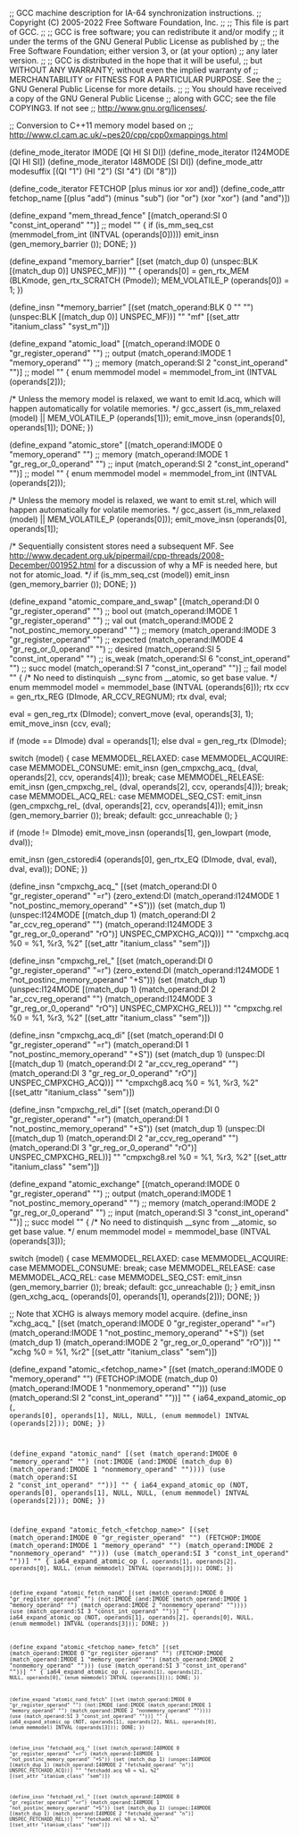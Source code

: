 ;; GCC machine description for IA-64 synchronization instructions.
;; Copyright (C) 2005-2022 Free Software Foundation, Inc.
;;
;; This file is part of GCC.
;;
;; GCC is free software; you can redistribute it and/or modify
;; it under the terms of the GNU General Public License as published by
;; the Free Software Foundation; either version 3, or (at your option)
;; any later version.
;;
;; GCC is distributed in the hope that it will be useful,
;; but WITHOUT ANY WARRANTY; without even the implied warranty of
;; MERCHANTABILITY or FITNESS FOR A PARTICULAR PURPOSE.  See the
;; GNU General Public License for more details.
;;
;; You should have received a copy of the GNU General Public License
;; along with GCC; see the file COPYING3.  If not see
;; <http://www.gnu.org/licenses/>.

;; Conversion to C++11 memory model based on
;; http://www.cl.cam.ac.uk/~pes20/cpp/cpp0xmappings.html

(define_mode_iterator IMODE [QI HI SI DI])
(define_mode_iterator I124MODE [QI HI SI])
(define_mode_iterator I48MODE [SI DI])
(define_mode_attr modesuffix [(QI "1") (HI "2") (SI "4") (DI "8")])

(define_code_iterator FETCHOP [plus minus ior xor and])
(define_code_attr fetchop_name
  [(plus "add") (minus "sub") (ior "or") (xor "xor") (and "and")])

(define_expand "mem_thread_fence"
  [(match_operand:SI 0 "const_int_operand" "")]		;; model
  ""
{
  if (is_mm_seq_cst (memmodel_from_int (INTVAL (operands[0]))))
    emit_insn (gen_memory_barrier ());
  DONE;
})

(define_expand "memory_barrier"
  [(set (match_dup 0)
	(unspec:BLK [(match_dup 0)] UNSPEC_MF))]
  ""
{
  operands[0] = gen_rtx_MEM (BLKmode, gen_rtx_SCRATCH (Pmode));
  MEM_VOLATILE_P (operands[0]) = 1;
})

(define_insn "*memory_barrier"
  [(set (match_operand:BLK 0 "" "")
	(unspec:BLK [(match_dup 0)] UNSPEC_MF))]
  ""
  "mf"
  [(set_attr "itanium_class" "syst_m")])

(define_expand "atomic_load<mode>"
  [(match_operand:IMODE 0 "gr_register_operand" "")		;; output
   (match_operand:IMODE 1 "memory_operand" "")			;; memory
   (match_operand:SI 2 "const_int_operand" "")]			;; model
  ""
{
  enum memmodel model = memmodel_from_int (INTVAL (operands[2]));

  /* Unless the memory model is relaxed, we want to emit ld.acq, which
     will happen automatically for volatile memories.  */
  gcc_assert (is_mm_relaxed (model) || MEM_VOLATILE_P (operands[1]));
  emit_move_insn (operands[0], operands[1]);
  DONE;
})

(define_expand "atomic_store<mode>"
  [(match_operand:IMODE 0 "memory_operand" "")			;; memory
   (match_operand:IMODE 1 "gr_reg_or_0_operand" "")		;; input
   (match_operand:SI 2 "const_int_operand" "")]			;; model
  ""
{
  enum memmodel model = memmodel_from_int (INTVAL (operands[2]));

  /* Unless the memory model is relaxed, we want to emit st.rel, which
     will happen automatically for volatile memories.  */
  gcc_assert (is_mm_relaxed (model) || MEM_VOLATILE_P (operands[0]));
  emit_move_insn (operands[0], operands[1]);

  /* Sequentially consistent stores need a subsequent MF.  See
     http://www.decadent.org.uk/pipermail/cpp-threads/2008-December/001952.html
     for a discussion of why a MF is needed here, but not for atomic_load.  */
  if (is_mm_seq_cst (model))
    emit_insn (gen_memory_barrier ());
  DONE;
})

(define_expand "atomic_compare_and_swap<mode>"
  [(match_operand:DI 0 "gr_register_operand" "")		;; bool out
   (match_operand:IMODE 1 "gr_register_operand" "")		;; val out
   (match_operand:IMODE 2 "not_postinc_memory_operand" "")	;; memory
   (match_operand:IMODE 3 "gr_register_operand" "")		;; expected
   (match_operand:IMODE 4 "gr_reg_or_0_operand" "")		;; desired
   (match_operand:SI 5 "const_int_operand" "")			;; is_weak
   (match_operand:SI 6 "const_int_operand" "")			;; succ model
   (match_operand:SI 7 "const_int_operand" "")]			;; fail model
  ""
{
  /* No need to distinquish __sync from __atomic, so get base value.  */
  enum memmodel model = memmodel_base (INTVAL (operands[6]));
  rtx ccv = gen_rtx_REG (DImode, AR_CCV_REGNUM);
  rtx dval, eval;

  eval = gen_reg_rtx (DImode);
  convert_move (eval, operands[3], 1);
  emit_move_insn (ccv, eval);

  if (<MODE>mode == DImode)
    dval = operands[1];
  else
    dval = gen_reg_rtx (DImode);

  switch (model)
    {
    case MEMMODEL_RELAXED:
    case MEMMODEL_ACQUIRE:
    case MEMMODEL_CONSUME:
      emit_insn (gen_cmpxchg_acq_<mode> (dval, operands[2], ccv, operands[4]));
      break;
    case MEMMODEL_RELEASE:
      emit_insn (gen_cmpxchg_rel_<mode> (dval, operands[2], ccv, operands[4]));
      break;
    case MEMMODEL_ACQ_REL:
    case MEMMODEL_SEQ_CST:
      emit_insn (gen_cmpxchg_rel_<mode> (dval, operands[2], ccv, operands[4]));
      emit_insn (gen_memory_barrier ());
      break;
    default:
      gcc_unreachable ();
    }

  if (<MODE>mode != DImode)
    emit_move_insn (operands[1], gen_lowpart (<MODE>mode, dval));

  emit_insn (gen_cstoredi4 (operands[0], gen_rtx_EQ (DImode, dval, eval),
			    dval, eval));
  DONE;
})

(define_insn "cmpxchg_acq_<mode>"
  [(set (match_operand:DI 0 "gr_register_operand" "=r")
	(zero_extend:DI
	  (match_operand:I124MODE 1 "not_postinc_memory_operand" "+S")))
   (set (match_dup 1)
        (unspec:I124MODE
	  [(match_dup 1)
	   (match_operand:DI 2 "ar_ccv_reg_operand" "")
	   (match_operand:I124MODE 3 "gr_reg_or_0_operand" "rO")]
	  UNSPEC_CMPXCHG_ACQ))]
  ""
  "cmpxchg<modesuffix>.acq %0 = %1, %r3, %2"
  [(set_attr "itanium_class" "sem")])

(define_insn "cmpxchg_rel_<mode>"
  [(set (match_operand:DI 0 "gr_register_operand" "=r")
	(zero_extend:DI
	  (match_operand:I124MODE 1 "not_postinc_memory_operand" "+S")))
   (set (match_dup 1)
        (unspec:I124MODE
	  [(match_dup 1)
	   (match_operand:DI 2 "ar_ccv_reg_operand" "")
	   (match_operand:I124MODE 3 "gr_reg_or_0_operand" "rO")]
	  UNSPEC_CMPXCHG_REL))]
  ""
  "cmpxchg<modesuffix>.rel %0 = %1, %r3, %2"
  [(set_attr "itanium_class" "sem")])

(define_insn "cmpxchg_acq_di"
  [(set (match_operand:DI 0 "gr_register_operand" "=r")
	(match_operand:DI 1 "not_postinc_memory_operand" "+S"))
   (set (match_dup 1)
        (unspec:DI [(match_dup 1)
		    (match_operand:DI 2 "ar_ccv_reg_operand" "")
		    (match_operand:DI 3 "gr_reg_or_0_operand" "rO")]
		   UNSPEC_CMPXCHG_ACQ))]
  ""
  "cmpxchg8.acq %0 = %1, %r3, %2"
  [(set_attr "itanium_class" "sem")])

(define_insn "cmpxchg_rel_di"
  [(set (match_operand:DI 0 "gr_register_operand" "=r")
	(match_operand:DI 1 "not_postinc_memory_operand" "+S"))
   (set (match_dup 1)
        (unspec:DI [(match_dup 1)
		    (match_operand:DI 2 "ar_ccv_reg_operand" "")
		    (match_operand:DI 3 "gr_reg_or_0_operand" "rO")]
		   UNSPEC_CMPXCHG_REL))]
  ""
  "cmpxchg8.rel %0 = %1, %r3, %2"
  [(set_attr "itanium_class" "sem")])

(define_expand "atomic_exchange<mode>"
  [(match_operand:IMODE 0 "gr_register_operand" "")		;; output
   (match_operand:IMODE 1 "not_postinc_memory_operand" "")	;; memory
   (match_operand:IMODE 2 "gr_reg_or_0_operand" "")		;; input
   (match_operand:SI 3 "const_int_operand" "")]			;; succ model
  ""
{
  /* No need to distinquish __sync from __atomic, so get base value.  */
  enum memmodel model = memmodel_base (INTVAL (operands[3]));

  switch (model)
    {
    case MEMMODEL_RELAXED:
    case MEMMODEL_ACQUIRE:
    case MEMMODEL_CONSUME:
      break;
    case MEMMODEL_RELEASE:
    case MEMMODEL_ACQ_REL:
    case MEMMODEL_SEQ_CST:
      emit_insn (gen_memory_barrier ());
      break;
    default:
      gcc_unreachable ();
    }
  emit_insn (gen_xchg_acq_<mode> (operands[0], operands[1], operands[2]));
  DONE;
})

;; Note that XCHG is always memory model acquire.
(define_insn "xchg_acq_<mode>"
  [(set (match_operand:IMODE 0 "gr_register_operand" "=r")
        (match_operand:IMODE 1 "not_postinc_memory_operand" "+S"))
   (set (match_dup 1)
        (match_operand:IMODE 2 "gr_reg_or_0_operand" "rO"))]
  ""
  "xchg<modesuffix> %0 = %1, %r2"
  [(set_attr "itanium_class" "sem")])

(define_expand "atomic_<fetchop_name><mode>"
  [(set (match_operand:IMODE 0 "memory_operand" "")
	(FETCHOP:IMODE (match_dup 0)
	  (match_operand:IMODE 1 "nonmemory_operand" "")))
   (use (match_operand:SI 2 "const_int_operand" ""))]
  ""
{
  ia64_expand_atomic_op (<CODE>, operands[0], operands[1], NULL, NULL,
			 (enum memmodel) INTVAL (operands[2]));
  DONE;
})

(define_expand "atomic_nand<mode>"
  [(set (match_operand:IMODE 0 "memory_operand" "")
	(not:IMODE
	  (and:IMODE (match_dup 0)
		     (match_operand:IMODE 1 "nonmemory_operand" ""))))
   (use (match_operand:SI 2 "const_int_operand" ""))]
  ""
{
  ia64_expand_atomic_op (NOT, operands[0], operands[1], NULL, NULL,
			 (enum memmodel) INTVAL (operands[2]));
  DONE;
})

(define_expand "atomic_fetch_<fetchop_name><mode>"
  [(set (match_operand:IMODE 0 "gr_register_operand" "")
	(FETCHOP:IMODE 
	  (match_operand:IMODE 1 "memory_operand" "")
	  (match_operand:IMODE 2 "nonmemory_operand" "")))
   (use (match_operand:SI 3 "const_int_operand" ""))]
  ""
{
  ia64_expand_atomic_op (<CODE>, operands[1], operands[2], operands[0], NULL,
			 (enum memmodel) INTVAL (operands[3]));
  DONE;
})

(define_expand "atomic_fetch_nand<mode>"
  [(set (match_operand:IMODE 0 "gr_register_operand" "")
	(not:IMODE 
	  (and:IMODE (match_operand:IMODE 1 "memory_operand" "")
		     (match_operand:IMODE 2 "nonmemory_operand" ""))))
   (use (match_operand:SI 3 "const_int_operand" ""))]
  ""
{
  ia64_expand_atomic_op (NOT, operands[1], operands[2], operands[0], NULL,
			 (enum memmodel) INTVAL (operands[3]));
  DONE;
})

(define_expand "atomic_<fetchop_name>_fetch<mode>"
  [(set (match_operand:IMODE 0 "gr_register_operand" "")
	(FETCHOP:IMODE 
	  (match_operand:IMODE 1 "memory_operand" "")
	  (match_operand:IMODE 2 "nonmemory_operand" "")))
   (use (match_operand:SI 3 "const_int_operand" ""))]
  ""
{
  ia64_expand_atomic_op (<CODE>, operands[1], operands[2], NULL, operands[0],
			 (enum memmodel) INTVAL (operands[3]));
  DONE;
})

(define_expand "atomic_nand_fetch<mode>"
  [(set (match_operand:IMODE 0 "gr_register_operand" "")
	(not:IMODE 
	  (and:IMODE (match_operand:IMODE 1 "memory_operand" "")
		     (match_operand:IMODE 2 "nonmemory_operand" ""))))
   (use (match_operand:SI 3 "const_int_operand" ""))]
  ""
{
  ia64_expand_atomic_op (NOT, operands[1], operands[2], NULL, operands[0],
			 (enum memmodel) INTVAL (operands[3]));
  DONE;
})

(define_insn "fetchadd_acq_<mode>"
  [(set (match_operand:I48MODE 0 "gr_register_operand" "=r")
	(match_operand:I48MODE 1 "not_postinc_memory_operand" "+S"))
   (set (match_dup 1)
	(unspec:I48MODE [(match_dup 1)
			 (match_operand:I48MODE 2 "fetchadd_operand" "n")]
		        UNSPEC_FETCHADD_ACQ))]
  ""
  "fetchadd<modesuffix>.acq %0 = %1, %2"
  [(set_attr "itanium_class" "sem")])

(define_insn "fetchadd_rel_<mode>"
  [(set (match_operand:I48MODE 0 "gr_register_operand" "=r")
	(match_operand:I48MODE 1 "not_postinc_memory_operand" "+S"))
   (set (match_dup 1)
	(unspec:I48MODE [(match_dup 1)
			 (match_operand:I48MODE 2 "fetchadd_operand" "n")]
		        UNSPEC_FETCHADD_REL))]
  ""
  "fetchadd<modesuffix>.rel %0 = %1, %2"
  [(set_attr "itanium_class" "sem")])
